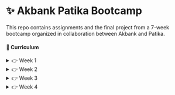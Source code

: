 # ✨ Akbank Patika Bootcamp 

This repo contains assignments and the final project from a 7-week bootcamp organized in collaboration between Akbank and Patika.


#### 📑 Curriculum
<details>
<summary>👉 Week 1</summary>

- Intro to Algorithms
- Algorithms: Recursion & Binary Search & Quicksort
- Big-O Notation & Statements & Functions 
- 📖 [Homework: Tic Tac Toe Algorithm](https://github.com/enesmanan/akbank-patika-bootcamp/tree/main/Week_1)

</details>

<details>
<summary>👉 Week 2</summary>

- Overview of AI and Its Evolution
- AI in Practice: Examples and Applications & ChatGPT Mechanisms
- Generative AI Revolution
- 📖 Homework: Soft Skills

</details>

<details>
<summary>👉 Week 3</summary>

- Introduction to Data Structures
- Data Types vs. Abstract Data Types
- 📖 Homework: Soft Skills
</details>


<details>
<summary>👉 Week 4</summary>

- Retrieving data from the web using Flask
- Retrieving data from databases
- Data Cleaning
- Preparing data for Machine Learning
- Data Visualization
- An end-to-end project for preparing a dataset

</details>
